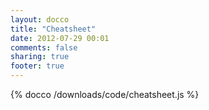 ```yaml
---
layout: docco
title: "Cheatsheet"
date: 2012-07-29 00:01
comments: false
sharing: true
footer: true
---
```


{% docco /downloads/code/cheatsheet.js %}